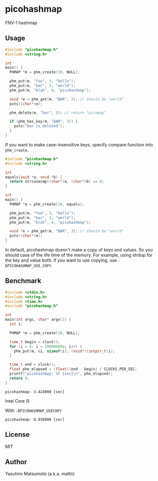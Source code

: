 # picohashmap

FNV-1 hashmap

## Usage

```c
#include "picohashmap.h"
#include <string.h>

int
main() {
  PHMAP *m = phm_create(10, NULL);

  phm_put(m, "foo", 3, "hello");
  phm_put(m, "bar", 3, "world");
  phm_put(m, "blah", 4, "picohashmap");

  void *e = phm_get(m, "BAR", 3); // should be "world"
  puts((char*)e);

  phm_delete(m, "bar", 3); // return "picomap"

  if (phm_has_key(m, "BAR", 3)) {
    puts("bar is deleted");
  }
}
```

If you want to make case-insensitive keys, specify compare function into `phm_create`.

```c
#include "picohashmap.h"
#include <string.h>

int
equals(void *a, void *b) {
  return strcasecmp((char*)a, (char*)b) == 0;
}

int
main() {
  PHMAP *m = phm_create(10, equals);

  phm_put(m, "foo", 3, "hello");
  phm_put(m, "bar", 3, "world");
  phm_put(m, "blah", 4, "picohashmap");

  void *e = phm_get(m, "BAR", 3); // should be "world"
  puts((char*)e);
}
```

In default, picohashmap doesn't make a copy of keys and values. So you should case of the life time of the memory. For example, using strdup for the key and value both. If you want to use copying, use `-DPICOHASHMAP_USE_COPY`.

## Benchmark

```c
#include <stdio.h>
#include <string.h>
#include <time.h>
#include "picohashmap.h"

int
main(int argc, char* argv[]) {
  int i;

  PHMAP *m = phm_create(10, NULL);

  time_t begin = clock();
  for (i = 0; i < 10000000u; i++) {
    phm_put(m, &i, sizeof(i), (void*)(intptr_t)i);
  }

  time_t end = clock();
  float phe_elapsed = (float)(end - begin) / CLOCKS_PER_SEC;
  printf("picohashmap: %f [sec]\n", phe_elapsed);
  return 0;
}
```

```
picohashmap: 3.424000 [sec]
```

Intel Core i5

With `-DPICOHASHMAP_USECOPY`

```
picohashmap: 8.936000 [sec]
```

## License

MIT

## Author

Yasuhiro Matsumoto (a.k.a. mattn)
